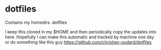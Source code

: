 # dotfiles
Contains my homedirs .dotfiles

I keep this cloned in my $HOME and then periodically copy the updates into here. 
Hopefully I can make this automatic and tracked by machine one day or do something like this guy https://github.com/christian-oudard/dotfiles
